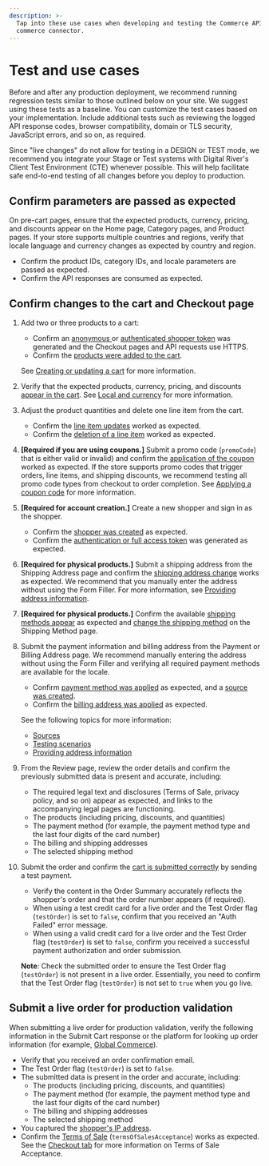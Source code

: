 ```yaml
---
description: >-
  Tap into these use cases when developing and testing the Commerce API and your
  commerce connector.
---
```


# Test and use cases

Before and after any production deployment, we recommend running regression tests similar to those outlined below on your site. We suggest using these tests as a baseline. You can customize the test cases based on your implementation. Include additional tests such as reviewing the logged API response codes, browser compatibility, domain or TLS security, JavaScript errors, and so on, as required.&#x20;

Since "live changes" do not allow for testing in a DESIGN or TEST mode, we recommend you integrate your Stage or Test systems with Digital River's Client Test Environment (CTE) whenever possible. This will help facilitate safe end-to-end testing of all changes before you deploy to production.

## Confirm parameters are passed as expected&#x20;

On pre-cart pages, ensure that the expected products, currency, pricing, and discounts appear on the Home page, Category pages, and Product pages. If your store supports multiple countries and regions, verify that locale language and currency changes as expected by country and region.

* Confirm the product IDs, category IDs, and locale parameters are passed as expected.
* Confirm the API responses are consumed as expected.

## Confirm changes to the cart and Checkout page

1.  Add two or three products to a cart:

    * Confirm an [anonymous ](https://docs.digitalriver.com/commerce-api/getting-started/best-practices#creating-session-aware-access-tokens)or [authenticated shopper token](https://docs.digitalriver.com/commerce-api/getting-started/best-practices#creating-authenticated-shopper-tokens) was generated and the Checkout pages and API requests use HTTPS.
    * Confirm the [products were added to the cart](https://www.digitalriver.com/docs/commerce-api-reference/#tag/Carts/paths/\~1v1\~1shoppers\~1me\~1carts\~1active/post).

    See [Creating or updating a cart](../../shopper-apis/cart/creating-or-updating-a-cart/) for more information.
2. Verify that the expected products, currency, pricing, and discounts [appear in the cart](https://www.digitalriver.com/docs/commerce-api-reference/#tag/Shoppers/paths/\~1v1\~1shoppers\~1me/post). See [Local and currency](https://docs.digitalriver.com/commerce-api/consumer-browsing-experience-1/basic-information/locale-and-currency) for more information.
3. Adjust the product quantities and delete one line item from the cart.
   * Confirm the [line item updates](https://www.digitalriver.com/docs/commerce-api-reference/#tag/Line-Items/paths/\~1v1\~1shoppers\~1me\~1carts\~1active\~1line-items\~1{lineItemsId}/post) worked as expected.
   * Confirm the [deletion of a line item](https://www.digitalriver.com/docs/commerce-api-reference/#tag/Line-Items/paths/\~1v1\~1shoppers\~1me\~1carts\~1active\~1line-items\~1%7BlineItemsId%7D/delete) worked as expected.
4. **\[Required if you are using coupons.]** Submit a promo code (`promoCode`) that is either valid or invalid) and confirm the [application of the coupon](https://www.digitalriver.com/docs/commerce-api-reference/#tag/Carts/paths/\~1v1\~1shoppers\~1me\~1carts\~1active/post) worked as expected. If the store supports promo codes that trigger orders, line items, and shipping discounts, we recommend testing all promo code types from checkout to order completion. See [Applying a coupon code](../../shopper-apis/cart/managing-offers-in-a-cart/applying-a-coupon-code.md) for more information.
5. **\[Required for account creation.]** Create a new shopper and sign in as the shopper.
   * Confirm the [shopper was created](https://www.digitalriver.com/docs/commerce-api-reference/#tag/Shoppers/paths/\~1v1\~1shoppers/post) as expected.
   * Confirm the [authentication or full access token](https://www.digitalriver.com/docs/commerce-api-reference/#tag/Token) was generated as expected.
6. **\[Required for physical products.]**  Submit a shipping address from the Shipping Address page and confirm the [shipping address change](https://www.digitalriver.com/docs/commerce-api-reference/#tag/Shipping-Address/paths/\~1v1\~1shoppers\~1me\~1carts\~1active\~1apply-shipping-address/post) works as expected. We recommend that you manually enter the address without using the Form Filler. For more information, see [Providing address information](../../shopper-apis/cart/creating-or-updating-a-cart/providing-address-information.md).
7. **\[Required for physical products.]** Confirm the available [shipping methods appear](https://www.digitalriver.com/docs/commerce-api-reference/#tag/Shipping-Options/paths/\~1v1\~1shoppers\~1me\~1carts\~1active\~1shipping-options/get) as expected and [change the shipping method](https://www.digitalriver.com/docs/commerce-api-reference/#tag/Apply-Shipping-Option) on the Shipping Method page.
8.  Submit the payment information and billing address from the Payment or Billing Address page. We recommend manually entering the address without using the Form Filler and verifying all required payment methods are available for the locale.

    * Confirm [payment method was applied](https://www.digitalriver.com/docs/commerce-api-reference/#tag/Apply-Payment-Method) as expected, and a [source was created](https://docs.digitalriver.com/commerce-api/payment-integrations-1/digitalriver.js/reference/digitalriver-object#creating-sources).
    * Confirm the [billing address was applied](https://www.digitalriver.com/docs/commerce-api-reference/#tag/Billing-Address/paths/\~1v1\~1shoppers\~1me\~1carts\~1active\~1apply-billing-address/post) as expected.

    See the following topics for more information:

    * [Sources](../../payments/sources/)
    * [Testing scenarios](../../resources/testing-scenarios.md)
    * [Providing address information](../../shopper-apis/cart/creating-or-updating-a-cart/providing-address-information.md)
9. From the Review page, review the order details and confirm the previously submitted data is present and accurate, including:
   * The required legal text and disclosures (Terms of Sale, privacy policy, and so on) appear as expected, and links to the accompanying legal pages are functioning.
   * The products (including pricing, discounts, and quantities)
   * The payment method (for example, the payment method type and the last four digits of the card number)
   * The billing and shipping addresses
   * The selected shipping method
10. Submit the order and confirm the [cart is submitted correctly](https://www.digitalriver.com/docs/commerce-api-reference/#tag/Submit-Cart/paths/\~1v1\~1shoppers\~1me\~1carts\~1active\~1submit-cart/post) by sending a test payment.

    * Verify the content in the Order Summary accurately reflects the shopper's order and that the order number appears (if required).
    * When using a test credit card for a live order and the Test Order flag (`testOrder`)  is set to `false`,  confirm that you received an "Auth Failed" error message.&#x20;
    * When using a valid credit card for a live order and the Test Order flag (`testOrder`) is set to `false`, confirm you received a successful payment authorization and order submission.

    **Note**: Check the submitted order to ensure the Test Order flag (`testOrder`) is not present in a live order. Essentially, you need to confirm that the Test Order flag (`testOrder`) is not set to `true` when you go live.

## Submit a live order for production validation

When submitting a live order for production validation, verify the following information in the Submit Cart response or the platform for looking up order information (for example, [Global Commerce](https://gc.digitalriver.com/gc/ent/login.do)).

* Verify that you received an order confirmation email.
* The Test Order flag (`testOrder`) is set to `false`.
* The submitted data is present in the order and accurate, including:
  * The products (including pricing, discounts, and quantities)
  * The payment method (for example, the payment method type and the last four digits of the card number)
  * The billing and shipping addresses
  * The selected shipping method
* You captured the [shopper's IP address](https://docs.digitalriver.com/commerce-api/cart/shopper-ip-address).
* Confirm the [Terms of Sale](https://docs.digitalriver.com/commerce-api/cart/terms-of-sale-acceptance) (`termsOfSalesAcceptance`) works as expected. See the [Checkout tab](https://help.digitalriver.com/help/gc/Administration/Site/Configuring-site-settings.htm#CheckoutTab) for more information on Terms of Sale Acceptance.
